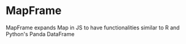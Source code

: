 # MapFrame
MapFrame expands Map in JS to have functionalities similar to R and Python's Panda DataFrame
